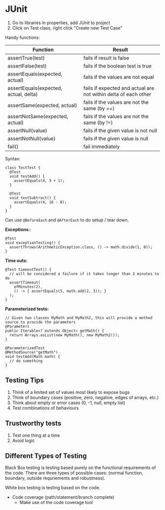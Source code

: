 # JUnit

1. Go to libraries in properties, add JUnit to project
2. Click on Test class, right click "Create new Test Case"

Handy functions:

| Function | Result |
| -------- | ------ |
| assertTrue(test) | fails if result is false |
| assertFalse(test) | fails if the boolean test is true |
| assertEquals(expected, actual) | fails if the values are not equal |
| assertEquals(expected, actual, delta) | fails if expected and actual are not within delta of each other |
| assertSame(expected, actual) | fails if the values are not the same (by ==) |
| assertNotSame(expected, actual) | fails if the values are not the same (by !=) |
| assertNull(value) | fails if the given value is not null |
| assertNotNull(value) | fails if the given value is null |
| fail() | fail immediately |

Syntax:

```
class TestTest {
  @Test
  void testAdd() {
    assertEquals(4, 3 + 1);
  }

  @Test
  void testSubtract() {
    assertEquals(4, 16 - 8);
  }
}
```

Can use `@BeforeEach` and `@AfterEach` to do setup / tear down.

**Exceptions:**:

```
@Test
void exceptionTesting() {
  assertThrows(ArithmeticException.class, () -> math.divide(1, 0));
}
```

**Time outs:**

```
@Test timeoutTest() {
  // will be considered a failure if it takes longer than 2 minutes to do
  assertTimeout(
    ofMinutes(2),
    () -> { assertEquals(5, math.add(2, 3)); }
  );
}
```

**Parameterized tests:**

```
// Given two classes MyMath and MyMath2, this will provide a method source to provide the parameters
@Parameters
public Iterable<? extends Object> getMath() {
  return Arrays.asList(new MyMath(), new MyMath2());
}

@ParameterizedTest
@MethodSource("getMath")
void testAdd(Math math) {
  // do something
}
```

## Testing Tips

1. Think of a limited set of values most likely to expose bugs
2. Think of boundary cases (positive, zero, negative, edges of arrays, etc.)
3. Think about empty or error cases (0, -1, null, empty list)
4. Test combinations of behaviours

## Trustworthy tests

1. Test one thing at a time
2. Avoid logic

## Different Types of Testing

Black Box testing is testing based purely on the functional requirements of the code. There are three types of possible cases: (normal function, boundary, outside requriements and robustness).

White box testing is testing based on the code.

- Code coverage (path/statement/branch complete)
  - Make use of the code coverage tool
